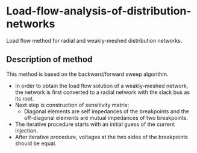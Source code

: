# Load-flow-analysis-of-distribution-networks
Load flow method for radial and weakly-meshed distribution networks.

## Description of method
This method is based on the backward/forward sweep algorithm.  
* In order to obtain the load flow solution of a weakly-meshed network, the network is first converted to a radial network with the slack bus as its root.
* Next step is construction of sensitivity matrix:
  *  Diagonal elements are self impedances of the breakpoints and the off-diagonal elements are mutual impedances of two breakpoints.
* The iterative procedure starts with an initial guess of the current injection.
* After iterative procedure, voltages at the two sides of the breakpoints should be equal.
